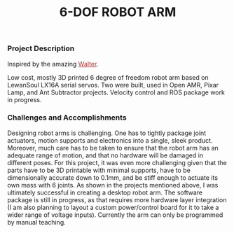 ﻿---
layout: default
title: 6-DOF ROBOT ARM
category: portfolio
modal-id: 5
vid1: null
vid2: null
img: 6DOF_Arm/withHand.jpg
img2: 6DOF_Arm/withHandbkg.jpg 
img3: 6DOF_Arm/size_comp.jpg 
img4: 6DOF_Arm/robot1.jpg 
img5: 6DOF_Arm/3D_print.jpg
project-date: 2018
languages:
- C++
- Python
concepts:
- Robot Manipulators
- Motion Mechanisms Design
- Design for Manufacturing
- Electrical Design
tools:
- Autodesk Inventor
- Linux
- ROS
---

### Project Description

Inspired by the amazing <a href="https://walter.readthedocs.io/en/latest/" style="color: #a83232" target="_blank">Walter</a>.

Low cost, mostly 3D printed 6 degree of freedom robot arm based on LewanSoul LX16A serial servos. Two were built, used in Open AMR, Pixar Lamp, and Ant Subtractor projects. Velocity control and ROS package work in progress.

### Challenges and Accomplishments

Designing robot arms is challenging. One has to tightly package joint actuators, motion supports and electronics into a single, sleek product. Moreover, much care has to be taken to ensure that the robot arm has an adequate range of motion, and that no hardware will be damaged in different poses. For this project, it was even more challenging given that the parts have to be 3D printable with minimal supports, have to be dimensionally accurate down to 0.1mm, and be stiff enough to actuate its own mass with 6 joints. As shown in the projects mentioned above, I was ultimately successful in creating a desktop robot arm. The software package is still in progress, as that requires more hardware layer integration (I am also planning to layout a custom power/control board for it to take a wider range of voltage inputs). Currently the arm can only be programmed by manual teaching.